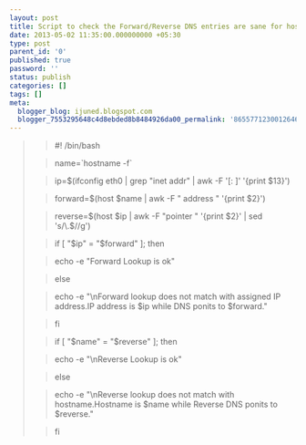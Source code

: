```yaml
---
layout: post
title: Script to check the Forward/Reverse DNS entries are sane for host
date: 2013-05-02 11:35:00.000000000 +05:30
type: post
parent_id: '0'
published: true
password: ''
status: publish
categories: []
tags: []
meta:
  blogger_blog: ijuned.blogspot.com
  blogger_7553295648c4d8ebded8b8484926da00_permalink: '8655771230012646890'
---
```

<div dir="ltr" style="text-align:left;">
<blockquote class="tr_bq">
<blockquote class="tr_bq">#! /bin/bash</p></blockquote>
<blockquote class="tr_bq"><p>name=`hostname -f`</p></blockquote>
<blockquote class="tr_bq"><p>ip=$(ifconfig eth0 | grep "inet addr" | awk -F '[: ]' '{print $13}')</p></blockquote>
<blockquote class="tr_bq"><p></p></blockquote>
<blockquote class="tr_bq"><p>forward=$(host $name | awk -F " address " '{print $2}')</p></blockquote>
<blockquote class="tr_bq"><p>reverse=$(host $ip | awk -F "pointer " '{print $2}' | sed 's/\.$//g')</p></blockquote>
<blockquote class="tr_bq"><p></p></blockquote>
<blockquote class="tr_bq"><p></p></blockquote>
<blockquote class="tr_bq"><p>if [ "$ip" = "$forward" ]; then</p></blockquote>
<blockquote class="tr_bq"><p>echo -e "Forward Lookup is ok"</p></blockquote>
<blockquote class="tr_bq"><p>else</p></blockquote>
<blockquote class="tr_bq"><p>echo -e "\nForward lookup does not match with assigned IP address.IP address is $ip while DNS ponits to $forward."</p></blockquote>
<blockquote class="tr_bq"><p>fi</p></blockquote>
<blockquote class="tr_bq"><p></p></blockquote>
<blockquote class="tr_bq"><p>if [ "$name" = "$reverse" ]; then</p></blockquote>
<blockquote class="tr_bq"><p>echo -e "\nReverse Lookup is ok"</p></blockquote>
<blockquote class="tr_bq"><p>else</p></blockquote>
<blockquote class="tr_bq"><p>echo -e "\nReverse lookup does not match with hostname.Hostname is $name while Reverse DNS ponits to $reverse."</p></blockquote>
<blockquote class="tr_bq"><p>fi</p></blockquote>
<div></div>
</blockquote>
</div>

